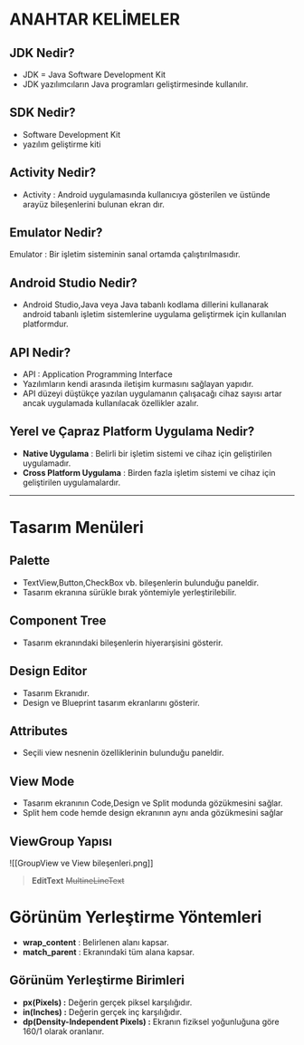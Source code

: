 
# ANAHTAR KELİMELER

## JDK Nedir?
- JDK = Java Software Development Kit
- JDK yazılımcıların Java programları geliştirmesinde kullanılır.
## SDK Nedir?
- Software Development Kit
- yazılım geliştirme kiti
## Activity Nedir?
- Activity : Android uygulamasında kullanıcıya gösterilen ve üstünde arayüz bileşenlerini bulunan ekran dır.
## Emulator Nedir?
Emulator : Bir işletim sisteminin sanal ortamda çalıştırılmasıdır.
## Android Studio Nedir?
- Android Studio,Java veya Java tabanlı kodlama dillerini kullanarak android tabanlı işletim sistemlerine uygulama geliştirmek için kullanılan platformdur.
## API Nedir?
- API : Application Programming Interface
- Yazılımların kendi arasında iletişim kurmasını sağlayan yapıdır.
- API düzeyi düştükçe yazılan uygulamanın çalışacağı cihaz sayısı artar ancak uygulamada kullanılacak özellikler azalır.
## Yerel ve Çapraz Platform Uygulama Nedir?
- **Native Uygulama** : Belirli bir işletim sistemi ve cihaz için geliştirilen uygulamadır.
- **Cross Platform Uygulama** : Birden fazla işletim sistemi ve cihaz için geliştirilen uygulamalardır. 
---
# Tasarım Menüleri
## Palette 
- TextView,Button,CheckBox vb. bileşenlerin bulunduğu paneldir.
- Tasarım ekranına sürükle bırak yöntemiyle yerleştirilebilir.
## Component Tree
- Tasarım ekranındaki bileşenlerin hiyerarşisini gösterir.
## Design Editor
- Tasarım Ekranıdır.
- Design ve Blueprint tasarım ekranlarını gösterir.
## Attributes
- Seçili view nesnenin özelliklerinin bulunduğu paneldir.
## View Mode
- Tasarım ekranının Code,Design ve Split modunda gözükmesini sağlar.
- Split hem code hemde design ekranının aynı anda gözükmesini sağlar
## ViewGroup Yapısı
![[GroupView ve View bileşenleri.png]]
> **EditText**
> ~~MultineLineText~~
# Görünüm Yerleştirme Yöntemleri
- **wrap_content** : Belirlenen alanı kapsar.
- **match_parent** : Ekranındaki tüm alana kapsar.
## Görünüm Yerleştirme Birimleri
- **px(Pixels) :** Değerin gerçek piksel karşılığıdır.
- **in(Inches) :** Değerin gerçek inç karşılığıdır.
- **dp(Density-Independent Pixels) :** Ekranın fiziksel yoğunluğuna göre 160/1 olarak oranlanır.